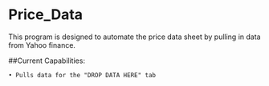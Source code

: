 # Price_Data

This program is designed to automate the price data sheet by pulling in data from Yahoo finance.

##Current Capabilities:

    • Pulls data for the "DROP DATA HERE" tab

